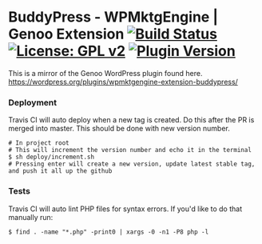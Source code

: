 #  BuddyPress - WPMktgEngine | Genoo Extension [![Build Status](https://travis-ci.org/genoo-source/wp-wpmktgengine-extension-buddypress.svg?branch=master)](https://travis-ci.org/genoo-source/wp-wpmktgengine-extension-buddypress) [![License: GPL v2](https://img.shields.io/badge/License-GPL%20v2-blue.svg)](https://www.gnu.org/licenses/old-licenses/gpl-2.0.en.html) [![Plugin Version](https://img.shields.io/wordpress/plugin/v/wpmktgengine-extension-buddypress.svg)](https://wordpress.org/plugins/wpmktgengine-extension-buddypress)


This is a mirror of the Genoo WordPress plugin found here. https://wordpress.org/plugins/wpmktgengine-extension-buddypress/

### Deployment

Travis CI will auto deploy when a new tag is created. Do this after the PR is merged into master. This should be done with new version number.

~~~~
# In project root
# This will increment the version number and echo it in the terminal
$ sh deploy/increment.sh
# Pressing enter will create a new version, update latest stable tag, and push it all up the github
~~~~

### Tests

Travis CI will auto lint PHP files for syntax errors. If you'd like to do that manually run:

~~~~
$ find . -name "*.php" -print0 | xargs -0 -n1 -P8 php -l
~~~~
